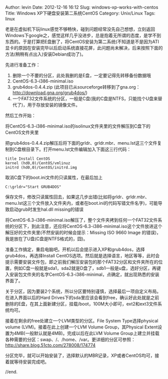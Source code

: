 Author: levin
Date: 2012-12-16 16:12
Slug: windows-xp-works-with-centos
Title: Windows XP下硬盘安装第二系统CentOS
Category: Unix/Linux
Tags: linux

老是在虚拟机下玩linux感觉不够畅快，碰到问题经常没先自己想想，立刻返回Windows下google之，感觉这样几乎没进步，总是抱着无所谓的态度，是学不到东西的。于是打算把E盘删了，将CentOS安装为第二系统(不知道是不是因为ATI显卡的原因在安装完毕以后启动系统直接花屏，此问题尚未解决，后来按照下面的方法(稍稍有点出入)安装Debian成功了)。<!-- more -->

先进行准备工作：

1. 删除一个不要的分区，此处我删的是E盘，一定要记得先转移备份数据哦
2. CentOS-6.3-i386-minimal.iso
3. grub4dos-0.4.4.zip (此项目已从sourceforge转移到了gna.org：http://download.gna.org/grub4dos/)
4. 一个FAT32文件系统的分区，一般是C盘(我的C盘是NTFS，只能找个U盘来替代了)，用于存放安装的镜像文件。

然后工作开始：

将CentOS-6.3-i386-minimal.iso的isolinux文件夹里的文件解压到C盘下的CentOS文件夹里

把grub4dos-0.4.4.zip解压后将下面的grldr、grldr.mbr、menu.lst这三个文件复制到C盘根目录下。打开menu.lst文件编辑加入下面这三行代码：

    title Install CentOS
    kernel (hd0,0)/CentOS/vmlinuz
    initrd (hd0,0)/CentOS/initrd.img

取消C盘下的boot.ini文件的只读属性，在最后加上

    C:\grldr="Start GRUB4DOS"

保存文件，修改只读属性回去，如果这几步出错(比如将grldr、grldr.mbr、menu.lst这三个文件放入文件夹内，或者在boot.ini的代码写错文件名字)，可能导致启动grub时发生hal.dll missing的错误

将CentOS-6.3-i386-minimal.iso解压了，整个文件夹拷到任何一个FAT32文件系统的分区下，到此注意，还应将CentOS-6.3-i386-minimal.iso这个文件放进这个解压好的文件夹里(不然安装的时候会提示：Missing ISO 9660 Image 的错误)，我是放在了U盘(C盘是NTFS格式的，囧)。

准备工作搞定，重启电脑吧。开机以后会提示进入XP和grub4dos，选择grub4dos，再选择Install CentOS选项。然后就是选择语言，地区等等，此时会提示需要安装文件包，即之前我们解压安装包的那个FAT32分区和文件夹所在的位置，例如C盘一般就是sda1，sda2就是D盘了，sdb1一般是u盘，选好分区，再键入安装包文件夹的名字CentOS-6.3-i386-minimal，点确定，就出现熟悉的安装界面了。

关于分区，因为要装2个系统，所以分区要特别谨慎，选择最后一项自定义布局。在进入界面以后的Hard Drives下的sda里应该会看到free，确认好此处就是之前删除的E盘，在其上面新建分区，挂载/boot，100M大小即可，ext2和ext3文件系统均可。

接着在剩余的free处建立一个LVM类型的分区。File System Type选择physical volume (LVM)。接着在此上创建一个LVM Volume Group，其Physical Extent设置为4MB(一般默认就是4MB)。完成以后在此LVM Volume Group上建立并挂载各种需要的分区：swap、/、/home、/var。更详细的分区可参照：
http://share.blog.51cto.com/278008/174774

分区完毕，就可以开始安装了，选择默认的MBR记录，XP或者CentOS均可，接着就等待安装完成吧。

//end.

